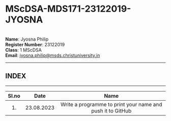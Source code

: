 # MScDSA-MDS171-23122019-JYOSNA
<br>**Name**: Jyosna Philip 
<br> **Register Number**: 23122019  
**Class**: 1 MScDSA  
**Email**: jyosna.philip@msds.christuniversity.in

***
  ## INDEX
***
  |**Sl.no** | **Date** |**Name**  |
  |:----------:|:----------:|:----------:|
  |1.|23.08.2023| Write a programme to print your name and push it to GitHub|



